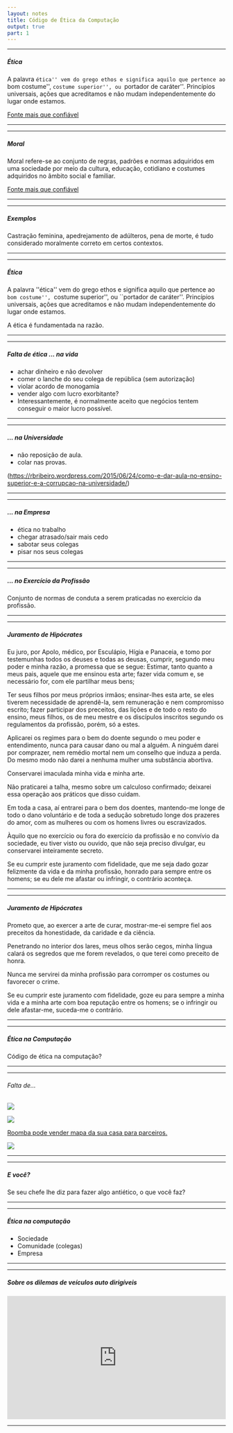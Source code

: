 ```yaml
---
layout: notes
title: Código de Ética da Computação
output: true
part: 1
---
```



---
##### Ética

A palavra ``ética'' vem do grego ethos e significa aquilo que pertence ao ``bom costume'', ``costume superior'', ou ``portador de caráter''. 
Princípios universais, ações que acreditamos e não mudam independentemente do lugar onde estamos.

[Fonte mais que confiável](https://pt.wikipedia.org/wiki/Ética)

---


---
##### Moral

Moral refere-se ao conjunto de regras, padrões e normas adquiridos em uma sociedade por meio da cultura, educação, cotidiano e costumes adquiridos no âmbito social e familiar.

[Fonte mais que confiável](https://pt.wikipedia.org/wiki/Moral)

---

---
##### Exemplos

Castração feminina, apedrejamento de adúlteros, pena de morte, é tudo considerado moralmente correto em certos contextos.

---


---
##### Ética
A palavra ''ética'' vem do grego ethos e significa aquilo que pertence ao ``bom costume'', ``costume superior'', ou ``portador de caráter''. 
Princípios universais, ações que acreditamos e não mudam independentemente do lugar onde estamos.

A ética é fundamentada na razão.

---


---
##### Falta de ética ... na vida

* achar dinheiro e não devolver
* comer o lanche do seu colega de república (sem autorização)
* violar acordo de monogamia
* vender algo com lucro exorbitante? 
* Interessantemente, é normalmente aceito que negócios tentem conseguir o maior lucro possível.

---


---
##### ... na Universidade

* não reposição de aula.
* colar nas provas.	

(https://rbribeiro.wordpress.com/2015/06/24/como-e-dar-aula-no-ensino-superior-e-a-corrupcao-na-universidade/)

---


---
##### ... na Empresa

* ética no trabalho
* chegar atrasado/sair mais cedo
* sabotar seus colegas
* pisar nos seus colegas

---


---
##### ... no Exercício da Profissão

Conjunto de normas de conduta a serem praticadas no exercício da profissão.

---


---
##### Juramento de Hipócrates

Eu juro, por Apolo, médico, por Esculápio, Hígia e Panaceia, e tomo por testemunhas todos os deuses e todas as deusas, cumprir, segundo meu poder e minha razão, a promessa que se segue:
Estimar, tanto quanto a meus pais, aquele que me ensinou esta arte; fazer vida comum e, se necessário for, com ele partilhar meus bens;

Ter seus filhos por meus próprios irmãos; ensinar-lhes esta arte, se eles tiverem necessidade de aprendê-la, sem remuneração e nem compromisso escrito; fazer participar dos preceitos, das lições e de todo o resto do ensino, meus filhos, os de meu mestre e os discípulos inscritos segundo os regulamentos da profissão, porém, só a estes.

Aplicarei os regimes para o bem do doente segundo o meu poder e entendimento, nunca para causar dano ou mal a alguém. A ninguém darei por comprazer, nem remédio mortal nem um conselho que induza a perda. Do mesmo modo não darei a nenhuma mulher uma substância abortiva.

Conservarei imaculada minha vida e minha arte.

Não praticarei a talha, mesmo sobre um calculoso confirmado; deixarei essa operação aos práticos que disso cuidam.

Em toda a casa, aí entrarei para o bem dos doentes, mantendo-me longe de todo o dano voluntário e de toda a sedução sobretudo longe dos prazeres do amor, com as mulheres ou com os homens livres ou escravizados.

Àquilo que no exercício ou fora do exercício da profissão e no convívio da sociedade, eu tiver visto ou ouvido, que não seja preciso divulgar, eu conservarei inteiramente secreto.

Se eu cumprir este juramento com fidelidade, que me seja dado gozar felizmente da vida e da minha profissão, honrado para sempre entre os homens; se eu dele me afastar ou infringir, o contrário aconteça.

---


---
##### Juramento de Hipócrates

Prometo que, ao exercer a arte de curar, mostrar-me-ei sempre fiel aos preceitos da honestidade, da caridade e da ciência.

Penetrando no interior dos lares, meus olhos serão cegos, minha língua calará os segredos que me forem revelados, o que terei como preceito de honra.

Nunca me servirei da minha profissão para corromper os costumes ou favorecer o crime.

Se eu cumprir este juramento com fidelidade, goze eu para sempre a minha vida e a minha arte com boa reputação entre os homens; se o infringir ou dele afastar-me, suceda-me o contrário.

---


---
##### Ética na Computação

Código de ética na computação?

---



---
###### Falta de...

[![](images/vw_testeemissao.png)](https://www.scientificamerican.com/article/volkswagen-uses-software-to-fool-epa-pollution-tests/)

[![](images/piratebay_altcoin.png)](https://torrentfreak.com/the-pirate-bay-website-runs-a-cryptocurrency-miner-170916/)

[Roomba pode vender mapa da sua casa para parceiros.](https://gizmodo.com/roombas-next-big-step-is-selling-maps-of-your-home-to-t-1797187829)

![](images/fb_spy.jpeg)

---


---
##### E você?

Se seu chefe lhe diz para fazer algo antiético, o que você faz?

---


---
##### Ética na computação

* Sociedade
* Comunidade (colegas)
* Empresa

---


---
##### Sobre os dilemas de veículos auto dirigíveis

<div style="max-width:854px"><div style="position:relative;height:0;padding-bottom:56.25%"><iframe src="https://embed.ted.com/talks/patrick_lin_the_ethical_dilemma_of_self_driving_cars" width="854" height="480" style="position:absolute;left:0;top:0;width:100%;height:100%" frameborder="0" scrolling="no" allowfullscreen></iframe></div></div>

---
